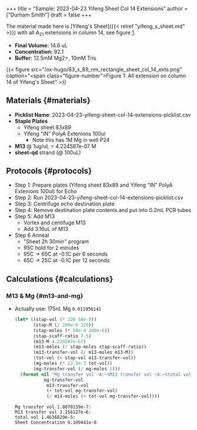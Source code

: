 +++
title = "Sample: 2023-04-23 Yifeng Sheet Col 14 Extensions"
author = ["Durham Smith"]
draft = false
+++

The material made here is [Yifeng's Sheet]({{< relref "yifeng_s_sheet.md" >}}) with all A<sub>21</sub> extensions in column 14, see figure [1](#figure--fig:sheet-col-14-exts).

-   **Final Volume:** 14.6 uL
-   **Concentration:** 92.1
-   **Buffer:** 12.5mM Mg2+, 10mM Tris

<a id="figure--fig:sheet-col-14-exts"></a>

{{< figure src="/ox-hugo/83_x_89_nm_rectangle_sheet_col_14_exts.png" caption="<span class=\"figure-number\">Figure 1: </span>All extension on column 14 of Yifeng's Sheet" >}}


## Materials {#materials}

-   **Picklist Name**: 2023-04-23-yifeng-sheet-col-14-extensions-picklist.csv
-   **Staple Plates**
    -   Yifeng sheet 83x89
    -   Yifeng "IN" PolyA Extenions 100ul
        -   Note this has 1M Mg in well P24
-   **M13** @ 1ug/uL = 4.224587e-07 M
-   **sheet-qd** strand (@ 100uL)


## Protocols {#protocols}

-   Step 1: Prepare plates (Yifeng sheet 83x89 and Yifeng "IN" PolyA Extenions 100ul) for Echo
-   Step 2: Run 2023-04-23-yifeng-sheet-col-14-extensions-picklist.csv
-   Step 3: Centrifuge echo destination plate
-   Step 4: Remove destination plate contents and put into 0.2mL PCR tubes
-   Step 5: Add M13
    -   Vortex and centifuge M13
    -   Add 3.16uL of M13
-   Step 6 Anneal
    -   "Sheet 2h 30min" program
    -   95C hold for 2 minutes
    -   95C &rarr; 65C at -0.1C per 6 seconds
    -   65C &rarr; 25C at -0.1C per 12 seconds


## Calculations {#calculations}


### M13 &amp; Mg {#m13-and-mg}

-   Actually use: 175nL Mg `0.011956141`
    ```lisp
    (let* ((stap-vol (* 226 50e-9))
           (stap-M (/ 200e-6 226))
           (stap-moles (* 50e-9 200e-6))
           (stap-scaff-ratio 7.5)
           (m13-M 4.224587e-07)
           (m13-moles (/ stap-moles stap-scaff-ratio))
           (m13-transfer-vol (/ m13-moles m13-M))
           (tot-vol (+ stap-vol m13-transfer-vol))
           (mg-moles (* 12.5e-3 tot-vol))
           (mg-transfer-vol (/ mg-moles 1)))
      (format nil "Mg transfer vol ~A:~%M13 transfer vol ~A:~%total vol ~A:~%Sheet Concentration ~A"
               mg-transfer-vol
                m13-transfer-vol
                (+ tot-vol mg-transfer-vol)
                (/ m13-moles (+ tot-vol mg-transfer-vol))))

    ```

    ```text
    Mg transfer vol 1.8070159e-7:
    M13 transfer vol 3.156127e-6:
    total vol 1.4636829e-5:
    Sheet Concentration 9.109441e-8
    ```
